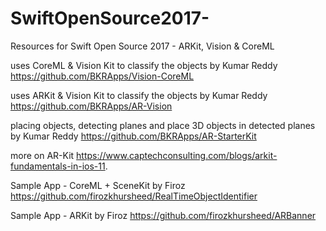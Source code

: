 # SwiftOpenSource2017-
Resources for Swift Open Source 2017 - ARKit, Vision &amp; CoreML

uses CoreML & Vision Kit to classify the objects by Kumar Reddy
https://github.com/BKRApps/Vision-CoreML 

uses ARKit & Vision Kit to classify the objects by Kumar Reddy
https://github.com/BKRApps/AR-Vision

placing objects, detecting planes and place 3D objects in detected planes by Kumar Reddy
https://github.com/BKRApps/AR-StarterKit

more on AR-Kit https://www.captechconsulting.com/blogs/arkit-fundamentals-in-ios-11.

Sample App - CoreML + SceneKit by Firoz
https://github.com/firozkhursheed/RealTimeObjectIdentifier

Sample App - ARKit by Firoz
https://github.com/firozkhursheed/ARBanner

